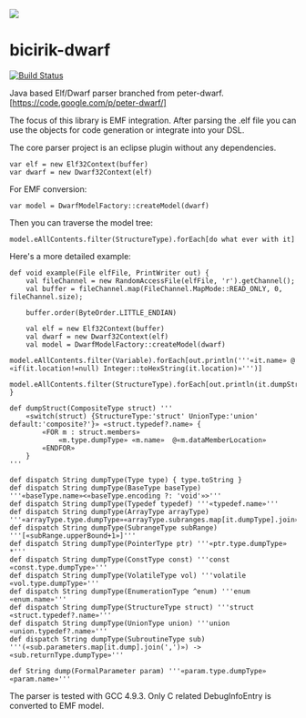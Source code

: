 ![](http://www.meleklermekani.com/imagehosting/Aydin-Babaoglu-0-259.jpg)
# bicirik-dwarf
[![Build Status](https://travis-ci.org/aykutkilic/bicirik-dwarf.svg?branch=master)](https://travis-ci.org/aykutkilic/bicirik-dwarf)

Java based Elf/Dwarf parser branched from peter-dwarf. [https://code.google.com/p/peter-dwarf/]

The focus of this library is EMF integration. After parsing the .elf file you can use the objects for code generation or integrate into your DSL.

The core parser project is an eclipse plugin without any dependencies.

    var elf = new Elf32Context(buffer)
    var dwarf = new Dwarf32Context(elf)

For EMF conversion:

    var model = DwarfModelFactory::createModel(dwarf)

Then you can traverse the model tree:

    model.eAllContents.filter(StructureType).forEach[do what ever with it]

Here's a more detailed example:

   	def void example(File elfFile, PrintWriter out) {
		val fileChannel = new RandomAccessFile(elfFile, 'r').getChannel();
		val buffer = fileChannel.map(FileChannel.MapMode::READ_ONLY, 0, fileChannel.size);

		buffer.order(ByteOrder.LITTLE_ENDIAN)

		val elf = new Elf32Context(buffer)
		val dwarf = new Dwarf32Context(elf)
		val model = DwarfModelFactory::createModel(dwarf)
		model.eAllContents.filter(Variable).forEach[out.println('''«it.name» @ «if(it.location!=null) Integer::toHexString(it.location)»''')]
		model.eAllContents.filter(StructureType).forEach[out.println(it.dumpStruct.toString)]
	}
	
	def dumpStruct(CompositeType struct) '''
		«switch(struct) {StructureType:'struct' UnionType:'union' default:'composite?'}» «struct.typedef?.name» {
			«FOR m : struct.members»
				«m.type.dumpType» «m.name»  @«m.dataMemberLocation»
			«ENDFOR»
		}
	'''
	
	def dispatch String dumpType(Type type) { type.toString }
	def dispatch String dumpType(BaseType baseType) '''«baseType.name»<«baseType.encoding ?: 'void'»>'''
	def dispatch String dumpType(Typedef typedef) '''«typedef.name»'''
	def dispatch String dumpType(ArrayType arrayType) '''«arrayType.type.dumpType»«arrayType.subranges.map[it.dumpType].join»'''
	def dispatch String dumpType(SubrangeType subRange) '''[«subRange.upperBound+1»]'''
	def dispatch String dumpType(PointerType ptr) '''«ptr.type.dumpType» *'''
	def dispatch String dumpType(ConstType const) '''const «const.type.dumpType»'''
	def dispatch String dumpType(VolatileType vol) '''volatile «vol.type.dumpType»'''
	def dispatch String dumpType(EnumerationType ^enum) '''enum «enum.name»'''
	def dispatch String dumpType(StructureType struct) '''struct «struct.typedef?.name»'''
	def dispatch String dumpType(UnionType union) '''union «union.typedef?.name»'''
	def dispatch String dumpType(SubroutineType sub) '''(«sub.parameters.map[it.dump].join(',')») -> «sub.returnType.dumpType»'''
	
	def String dump(FormalParameter param) '''«param.type.dumpType» «param.name»'''

The parser is tested with GCC 4.9.3. Only C related DebugInfoEntry is converted to EMF model.
